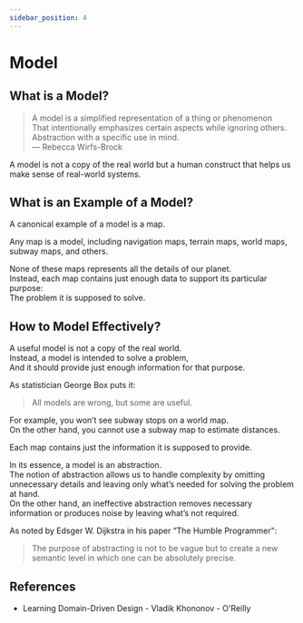 ```yaml
---
sidebar_position: 4
---
```


# Model

## What is a Model?

> A model is a simplified representation of a thing or phenomenon  
> That intentionally emphasizes certain aspects while ignoring others.  
> Abstraction with a specific use in mind.  
> — Rebecca Wirfs-Brock

A model is not a copy of the real world but a human construct that helps us make sense of real-world systems.

## What is an Example of a Model?

A canonical example of a model is a map.

Any map is a model, including navigation maps, terrain maps, world maps, subway maps, and others.

None of these maps represents all the details of our planet.  
Instead, each map contains just enough data to support its particular purpose:  
The problem it is supposed to solve.

## How to Model Effectively?

A useful model is not a copy of the real world.  
Instead, a model is intended to solve a problem,  
And it should provide just enough information for that purpose.

As statistician George Box puts it:

> All models are wrong, but some are useful.

For example, you won’t see subway stops on a world map.  
On the other hand, you cannot use a subway map to estimate distances.

Each map contains just the information it is supposed to provide.

In its essence, a model is an abstraction.  
The notion of abstraction allows us to handle complexity by omitting unnecessary details and leaving only what’s needed for solving the problem at hand.  
On the other hand, an ineffective abstraction removes necessary information or produces noise by leaving what’s not required.

As noted by Edsger W. Dijkstra in his paper “The Humble Programmer":

> The purpose of abstracting is not to be vague but to create a new semantic level in which one can be absolutely precise.

## References

- Learning Domain-Driven Design - Vladik Khononov - O'Reilly
